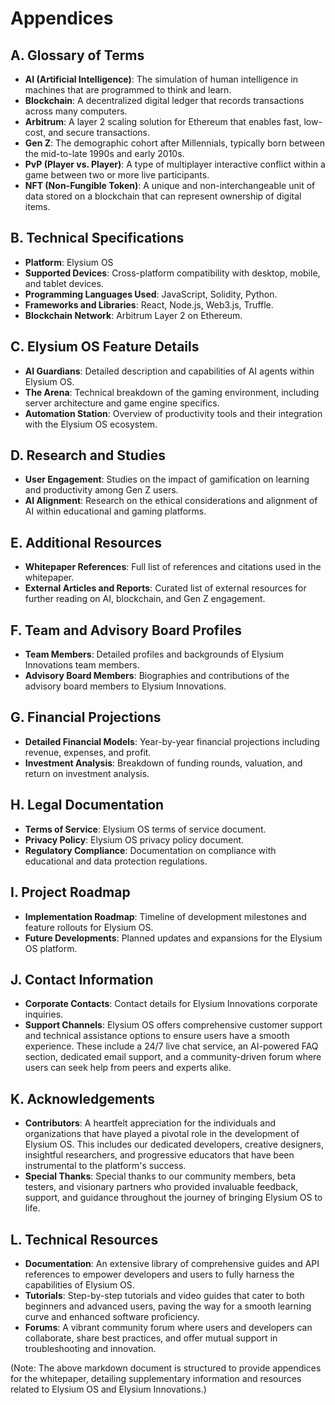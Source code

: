 # Appendices

## A. Glossary of Terms

- **AI (Artificial Intelligence)**: The simulation of human intelligence in machines that are programmed to think and learn.
- **Blockchain**: A decentralized digital ledger that records transactions across many computers.
- **Arbitrum**: A layer 2 scaling solution for Ethereum that enables fast, low-cost, and secure transactions.
- **Gen Z**: The demographic cohort after Millennials, typically born between the mid-to-late 1990s and early 2010s.
- **PvP (Player vs. Player)**: A type of multiplayer interactive conflict within a game between two or more live participants.
- **NFT (Non-Fungible Token)**: A unique and non-interchangeable unit of data stored on a blockchain that can represent ownership of digital items.

## B. Technical Specifications

- **Platform**: Elysium OS
- **Supported Devices**: Cross-platform compatibility with desktop, mobile, and tablet devices.
- **Programming Languages Used**: JavaScript, Solidity, Python.
- **Frameworks and Libraries**: React, Node.js, Web3.js, Truffle.
- **Blockchain Network**: Arbitrum Layer 2 on Ethereum.

## C. Elysium OS Feature Details

- **AI Guardians**: Detailed description and capabilities of AI agents within Elysium OS.
- **The Arena**: Technical breakdown of the gaming environment, including server architecture and game engine specifics.
- **Automation Station**: Overview of productivity tools and their integration with the Elysium OS ecosystem.

## D. Research and Studies

- **User Engagement**: Studies on the impact of gamification on learning and productivity among Gen Z users.
- **AI Alignment**: Research on the ethical considerations and alignment of AI within educational and gaming platforms.

## E. Additional Resources

- **Whitepaper References**: Full list of references and citations used in the whitepaper.
- **External Articles and Reports**: Curated list of external resources for further reading on AI, blockchain, and Gen Z engagement.

## F. Team and Advisory Board Profiles

- **Team Members**: Detailed profiles and backgrounds of Elysium Innovations team members.
- **Advisory Board Members**: Biographies and contributions of the advisory board members to Elysium Innovations.

## G. Financial Projections

- **Detailed Financial Models**: Year-by-year financial projections including revenue, expenses, and profit.
- **Investment Analysis**: Breakdown of funding rounds, valuation, and return on investment analysis.

## H. Legal Documentation

- **Terms of Service**: Elysium OS terms of service document.
- **Privacy Policy**: Elysium OS privacy policy document.
- **Regulatory Compliance**: Documentation on compliance with educational and data protection regulations.

## I. Project Roadmap

- **Implementation Roadmap**: Timeline of development milestones and feature rollouts for Elysium OS.
- **Future Developments**: Planned updates and expansions for the Elysium OS platform.

## J. Contact Information

- **Corporate Contacts**: Contact details for Elysium Innovations corporate inquiries.
- **Support Channels**: Elysium OS offers comprehensive customer support and technical assistance options to ensure users have a smooth experience. These include a 24/7 live chat service, an AI-powered FAQ section, dedicated email support, and a community-driven forum where users can seek help from peers and experts alike.

## K. Acknowledgements

- **Contributors**: A heartfelt appreciation for the individuals and organizations that have played a pivotal role in the development of Elysium OS. This includes our dedicated developers, creative designers, insightful researchers, and progressive educators that have been instrumental to the platform's success.
- **Special Thanks**: Special thanks to our community members, beta testers, and visionary partners who provided invaluable feedback, support, and guidance throughout the journey of bringing Elysium OS to life.
## L. Technical Resources

- **Documentation**: An extensive library of comprehensive guides and API references to empower developers and users to fully harness the capabilities of Elysium OS.
- **Tutorials**: Step-by-step tutorials and video guides that cater to both beginners and advanced users, paving the way for a smooth learning curve and enhanced software proficiency.
- **Forums**: A vibrant community forum where users and developers can collaborate, share best practices, and offer mutual support in troubleshooting and innovation.

(Note: The above markdown document is structured to provide appendices for the whitepaper, detailing supplementary information and resources related to Elysium OS and Elysium Innovations.)
